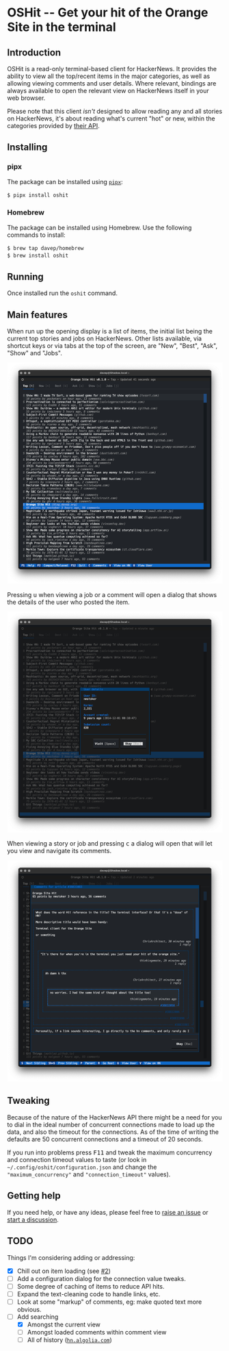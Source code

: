 # OSHit -- Get your hit of the Orange Site in the terminal

## Introduction

OSHit is a read-only terminal-based client for HackerNews. It provides the
ability to view all the top/recent items in the major categories, as well as
allowing viewing comments and user details. Where relevant, bindings are
always available to open the relevant view on HackerNews itself in your web
browser.

Please note that this client *isn't* designed to allow reading any and all
stories on HackerNews, it's about reading what's current "hot" or new,
within the categories provided by [their
API](https://github.com/HackerNews/API).

## Installing

### pipx

The package can be installed using [`pipx`](https://pypa.github.io/pipx/):

```sh
$ pipx install oshit
```

### Homebrew

The package can be installed using Homebrew. Use the following commands to
install:

```sh
$ brew tap davep/homebrew
$ brew install oshit
```

## Running

Once installed run the `oshit` command.

## Main features

When run up the opening display is a list of items, the initial list being
the current top stories and jobs on HackerNews. Other lists available, via
shortcut keys or via tabs at the top of the screen, are "New", "Best",
"Ask", "Show" and "Jobs".

![The main index](https://raw.githubusercontent.com/davep/oshit/main/images/oshit-index.png)

Pressing <kbd>u</kbd> when viewing a job or a comment will open a dialog
that shows the details of the user who posted the item.

![Viewing user details](https://raw.githubusercontent.com/davep/oshit/main/images/oshit-user-dialog.png)

When viewing a story or job and pressing <kbd>c</kbd> a dialog will open
that will let you view and navigate its comments.

![Viewing comments](https://raw.githubusercontent.com/davep/oshit/main/images/oshit-comments.png)

## Tweaking

Because of the nature of the HackerNews API there might be a need for you to
dial in the ideal number of concurrent connections made to load up the data,
and also the timeout for the connections. As of the time of writing the
defaults are 50 concurrent connections and a timeout of 20 seconds.

If you run into problems press <kbd>F11</kbd> and tweak the maximum
concurrency and connection timeout values to taste (or look in
`~/.config/oshit/configuration.json` and change the `"maximum_concurrency"`
and `"connection_timeout"` values).

## Getting help

If you need help, or have any ideas, please feel free to [raise an
issue](https://github.com/davep/oshit/issues) or [start a
discussion](https://github.com/davep/oshit/discussions).

## TODO

Things I'm considering adding or addressing:

- [X] Chill out on item loading (see [#2](https://github.com/davep/oshit/issues/2))
- [ ] Add a configuration dialog for the connection value tweaks.
- [ ] Some degree of caching of items to reduce API hits.
- [ ] Expand the text-cleaning code to handle links, etc.
- [ ] Look at some "markup" of comments, eg: make quoted text more obvious.
- [ ] Add searching
  - [X] Amongst the current view
  - [ ] Amongst loaded comments within comment view
  - [ ] All of history ([`hn.algolia.com`](https://hn.algolia.com/api))

[//]: # (README.md ends here)
